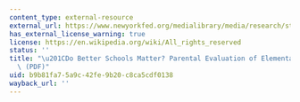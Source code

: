 ```yaml
---
content_type: external-resource
external_url: https://www.newyorkfed.org/medialibrary/media/research/staff_reports/research_papers/9729.pdf
has_external_license_warning: true
license: https://en.wikipedia.org/wiki/All_rights_reserved
status: ''
title: "\u201CDo Better Schools Matter? Parental Evaluation of Elementary Education.\u201D\
  \ (PDF)"
uid: b9b81fa7-5a9c-42fe-9b20-c8ca5cdf0138
wayback_url: ''
---
```

